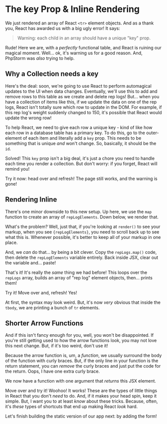 # The key Prop & Inline Rendering

We just rendered an array of React `<tr>` element objects. And as a thank you,
React has awarded us with a big ugly error! It says:

> Warning: each child in an array should have a unique "key" prop.

Rude! Here we are, with a *perfectly* functional table, and React is ruining our
magical moment. Well... ok, it's warning us for a good reason. And, PhpStorm was
*also* trying to help.

## Why a Collection needs a key

Here's the deal: soon, we're going to use React to perform automagical updates to
the UI when data changes. Eventually, we'll use this to add and remove rows to this
table as we create and delete rep logs! But... when you have a collection of items
like this, if we update the data on one of the rep logs, React isn't totally sure
which row to update in the DOM. For example, if this rep log's weight suddenly changed
to 150, it's possible that React would update the wrong row!

To help React, we need to give each row a unique key - kind of like how each row
in a database table has a primary key. To do this, go to the outer-element of each
item and literally add a `key` prop. This needs to be something that is unique *and*
won't change. So, basically, it should be the `id`.

Solved! This `key` prop isn't a big deal, it's just a chore you need to handle
each time you render a collection. But don't worry: if you forget, React will
remind you!

Try it now: head over and refresh! The page still works, and the warning is gone!

## Rendering Inline

There's one minor downside to this new setup. Up here, we use the `map` function
to create an array of `repLogElements`. Down below, we render that.

What's the problem? Well, just that, if you're looking at `render()` to see your
markup, when you see `{repLogElements}`, you need to scroll back up to see what
this is. Whenever possible, it's better to keep all of your markup in one place.

And, we *can* do that... by being a bit clever. Copy the `repLogs.map()` code, then
delete the `repLogElements` variable entirely. Back inside JSX, clear out the variable
and... paste!

That's it! It's really the *same* thing we had before! This loops over the
`repLogs` array, builds an array of "rep log" element objects, then... prints them!

Try it! Move over and, refresh! Yes!

At first, the syntax may look weird. But, it's now *very* obvious that inside the
`tbody`, we are printing a bunch of `tr` elements.

## Shorter Arrow Functions

And if this isn't fancy enough for you, well, you won't be disappointed. If you're
still getting used to how the arrow functions look, you may not love this next change.
But, if it's too weird, don't use it!

Because the arrow function is, um, a *function*, we usually surround the body of
the function with curly braces. But, if the only line in your function is the return
statement, you can *remove* the curly braces and just put the code for the return.
Oops, I have one extra curly brace.

We now have a function with one argument that *returns* this JSX element.

Move over and try it! Woohoo! It works! These are the types of little things
in React that you don't *need* to do. And, if it makes your head spin, keep it
simple. But, I want you to at least *know* about these tricks. Because, often, it's
*these* types of shortcuts that end up making React *look* hard.

Let's finish building the static version of our app next: by adding the form!
